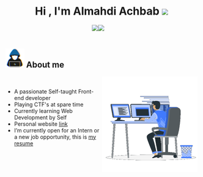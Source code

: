 <h1 align="center"><b>Hi , I'm Almahdi Achbab </b><img src="https://media.giphy.com/media/hvRJCLFzcasrR4ia7z/giphy.gif" width="35"></h1>

<div style="display:flex;align-items: center;justify-content:center">
    <img style="margin-left:40" src="https://readme-typing-svg.herokuapp.com?font=Time+New+Roman&color=cyan&size=19&center=true&vCenter=true&width=400&lines=Hi..&hearts;++;Full+Stack+Developer;Software+Engineer;Love+to+learn+new+stuffs..<3" />
  <img src="https://media.giphy.com/media/hvRJCLFzcasrR4ia7z/giphy.gif" width="35">
</div>


<br>



	
## <picture><img src = "https://github.com/0xAbdulKhalid/0xAbdulKhalid/raw/main/assets/mdImages/about_me.gif" width = 50px></picture> **About me**

<picture> <img align="right" src="https://github.com/0xAbdulKhalid/0xAbdulKhalid/raw/main/assets/mdImages/Right_Side.gif" width = 250px></picture>

<br>

- A passionate Self-taught Front-end developer
- Playing CTF's at spare time
- Currently learning Web Development by Self
- Personal website [link](https://www.0xabdulkhalid.ml)
- I’m currently open for an Intern or a new job opportunity, this is [my resume](https://read.cv/0xabdulkhalid)

<br><br>

